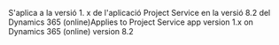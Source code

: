 <span data-ttu-id="53d22-101">S'aplica a la versió 1. x de l'aplicació Project Service en la versió 8.2 del Dynamics 365 (online)</span><span class="sxs-lookup"><span data-stu-id="53d22-101">Applies to Project Service app version 1.x on Dynamics 365 (online) version 8.2</span></span>


